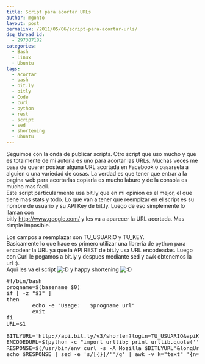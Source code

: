 ```yaml
---
title: Script para acortar URLs
author: mgonto
layout: post
permalink: /2011/05/06/script-para-acortar-urls/
dsq_thread_id:
  - 297387182
categories:
  - Bash
  - Linux
  - Ubuntu
tags:
  - acortar
  - bash
  - bit.ly
  - bitly
  - Code
  - curl
  - python
  - rest
  - script
  - sed
  - shortening
  - Ubuntu
---
```

Seguimos con la onda de publicar scripts. Otro script que uso mucho y que es totalmente de mi autoria es uno para acortar las URLs. Muchas veces me pasa de querer postear alguna URL acortada en Facebook o pasarsela a alguien o una variedad de cosas. La verdad es que tener que entrar a la pagina web para acortarlas copiarla es mucho laburo y de la consola es mucho mas facil.  
Este script particularmente usa bit.ly que en mi opinion es el mejor, el que tiene mas stats y todo. Lo que van a tener que reemplzar en el script es su nombre de usuario y su API Key de bit.ly. Luego de eso simplemente lo llaman con  
bitly http://www.google.com/ y les va a aparecer la URL acortada. Mas simple imposible.

Los campos a reemplazar son TU\_USUARIO y TU\_KEY.  
Basicamente lo que hace es primero utilizar una libreria de python para encodear la URL ya que la API REST de bit.ly usa URL encodeadas. Luego con Curl le pegamos a bit.ly y despues mediante sed y awk obtenemos la url :).  
Aqui les va el script <img src="http://gon.to/wp-includes/images/smilies/icon_biggrin.gif" alt=":D" class="wp-smiley" /> y happy shortening <img src="http://gon.to/wp-includes/images/smilies/icon_biggrin.gif" alt=":D" class="wp-smiley" /> 

<pre lang="bash">#!/bin/bash
progname=$(basename $0)
if [ -z "$1" ]
then
        echo -e "Usage:   $progname url"
        exit
fi
URL=$1

BITLYURL='http://api.bit.ly/v3/shorten?login=TU_USUARIO&#038;apiKey=TU_KEY&#038;format=json'
ENCODEDURL=$(python -c "import urllib; print urllib.quote('''$URL''')")
RESPONSE=$(/usr/bin/env curl -s -A Mozilla $BITLYURL'&#038;longUrl='$ENCODEDURL)
echo $RESPONSE | sed -e 's/[{}]/''/g' | awk -v k="text" '{n=split($0,a,","); for (i=1; i&lt;=n; i++) print a[i]}' | sed -n 4p | cut -c 9- | sed 's/"//g' | sed 's/\\//g'
</pre>